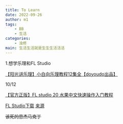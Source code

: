```yaml
---
title: To Learn 
date: 2022-09-26
author: m1
tags:
    - BB
    - 生活
categories:
    - 浊修
main: 生活生活就是生生生活活活
---
```


1.想学乐理和FL Studio

[【阳光讲乐理】小白向乐理教程12集全【doyoudo出品】](https://www.bilibili.com/video/BV1ms411q714)

10/12

[【官方正版】FL studio 20 水果中文快速操作入门教程](https://www.bilibili.com/video/BV1d441187Kq/)

[FL Studio下载](https://usersdrive.com/ww9z10yygexu.html) [来源](https://appnee.com/fl-studio/)

~~该死的思杰马克丁~~